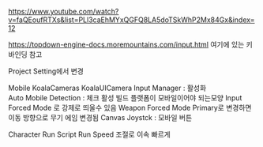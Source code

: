 https://www.youtube.com/watch?v=faQEoufRTXs&list=PLl3caEhMYxQGFQ8LA5doTSkWhP2Mx84Gx&index=12

https://topdown-engine-docs.moremountains.com/input.html
여기에 있는 키 바인딩 참고

Project Setting에서 변경

Mobile
KoalaCameras
	KoalaUICamera
		Input Manager : 활성화 	
		Auto Mobile Detection : 체크 활성
			빌드 플랫폼이 모바일이어야 되는모양
			Input Forced Mode 로 강제로 띄울수 있음
			Weapon Forced Mode
				Primary로 변경하면 이동 방향으로 무기 에임 변경됨
		Canvas
				Joystck : 모바일 버튼

Character Run Script
	Run Speed 조절로 이속 빠르게

